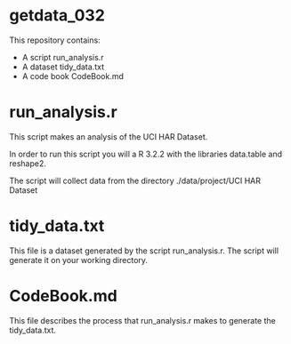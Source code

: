 # getdata_032

This repository contains:
* A script run_analysis.r
* A dataset tidy_data.txt
* A code book CodeBook.md

# run_analysis.r

This script makes an analysis of the UCI HAR Dataset.

In order to run this script you will a R 3.2.2 with the libraries data.table and reshape2.

The script will collect data from the directory ./data/project/UCI HAR Dataset

# tidy_data.txt

This file is a dataset generated by the script run_analysis.r. The script will generate it on your working directory.

#  CodeBook.md

This file describes the process that run_analysis.r makes to generate the tidy_data.txt.